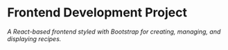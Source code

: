 # Frontend Development Project

*A React-based frontend styled with Bootstrap for creating, managing, and displaying recipes.*

